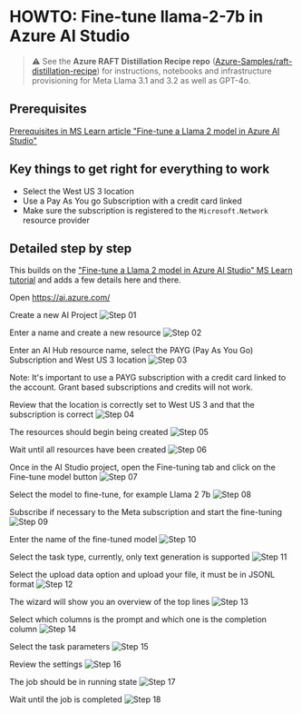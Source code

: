 <!-- **************************************************
 ⣿⣿⣿⣿⣿⣿⣿⣿⣿⣿⣿⣿⣿⣿⠿⠛⠀⠙⠿⣿⣿⣿⣿⣿⣿⣿⣿⣿⣿⣿⣿⣿⣿⣿⣿⣿⣿⣿⣿
 ⣿⣿⣿⣿⣿⣿⣿⣿⣿⣿⣿⣿⣿⠗⠀⠀⣀⣄⠀⢿⣿⣿⣿⠟⠁⢠⡆⠉⠙⢻⣿⣿⣿⣿⣿⣿⣿⣿⣿
 ⣿⣿⣿⣿⣿⣿⣿⣿⣿⣿⣿⣿⠟⠀⠀⣴⣿⡟⠀⠘⣿⣿⠋⠀⠀⠀⢠⣶⡀⠈⢻⣿⣿⣿⣿⣿⣿⣿⣿
 ⣿⣿⣿⣿⣿⣿⣿⣿⣿⣿⣿⡟⠀⠀⢠⣿⠛⣶⠀⠀⣿⡟⠀⠀⠀⢠⣿⣿⡇⠀⠠⣽⣿⣿⣿⣿⣿⣿⣿
 ⣿⣿⣿⣿⣿⣿⣿⣿⣿⣿⣿⠅⠀⠀⣿⠏⠀⣿⠀⠀⣿⠁⠀⠀⢠⣿⠟⢻⡇⠀⠀⢸⣿⣿⣿⣿⣿⣿⣿
 ⣿⣿⣿⣿⣿⣿⣿⣿⣿⣿⡏⠀⠀⣼⣿⠀⢰⡟⠀⠀⠛⠀⠀⠀⣾⡇⠀⢸⡇⠀⠀⣿⣿⣿⣿⣿⣿⣿⣿
 ⣿⣿⣿⣿⣿⣿⣿⣿⣿⣿⡇⠀⠀⠿⠃⠀⠈⠀⢀⠀⣀⣀⠀⠘⠟⠀⠀⡾⠀⠀⠀⣿⣿⣿⣿⣿⣿⣿⣿
 ⣿⣿⣿⣿⣿⣿⣿⣿⣿⡿⠃⠀⠀⠀⢀⠂⠀⠈⠉⢴⣽⣿⠵⣿⡶⣂⣄⡀⠀⠀⢰⣿⣿⣿⣿⣿⣿⣿⣿
 ⣿⣿⣿⣿⣿⣿⣿⣿⡟⠡⠆⢀⠀⠀⠀⠀⠄⠀⠈⠘⠏⢿⣶⣿⡿⢟⣱⣖⠒⠀⠘⣿⣿⣿⣿⣿⣿⣿⣿
 ⣿⣿⣿⣿⣿⡟⣻⠏⣠⠄⠀⢀⡀⠀⠀⠀⠀⠈⠀⠀⠀⢸⣿⢦⠄⠙⣿⡇⠩⣭⣅⠈⢿⣿⣿⣿⣿⣿⣿
 ⣿⣿⣿⣿⣟⣼⡇⠈⢀⣴⠆⠀⠀⠀⠀⠀⠀⠀⠀⠀⠀⠘⠁⠀⢀⠀⠈⠰⣶⡤⠿⠃⢸⣿⣿⣿⣿⣿⣿
 ⣿⣿⣿⣿⡟⠉⢠⡶⠋⠀⠀⠀⠀⠀⠀⠀⢀⣤⣤⣴⣶⣤⣄⡀⠀⠀⠂⠀⠀⠀⠀⠀⠀⠈⣿⣿⣿⣿⣿
 ⣿⣿⣿⡏⢀⡠⠀⠀⠀⠀⠀⠀⠀⢀⣠⣾⣿⣿⣿⣿⣿⣿⣿⣿⣿⣷⣶⣶⣦⣄⠀⠀⠂⠀⠈⣿⣿⣿⣿
 ⣿⣿⣿⢃⠈⠀⢠⠀⠀⠀⠀⠀⢠⣿⣿⣿⠿⣩⣏⡙⣛⣛⣿⣿⣿⣿⣿⣿⣿⡿⢇⠀⠀⠄⠀⠘⣿⣿⣿
 ⣿⣿⣿⡎⠀⠀⠀⠀⠀⠀⠀⠠⣿⣿⣿⡟⣰⣿⠁⢀⠈⢿⣿⣿⣿⣿⢁⣴⠖⢲⣾⡇⠀⠀⠄⠀⣿⣿⣿
 ⣿⣿⣿⢀⠀⠀⠀⠀⠀⠀⠀⠀⣏⢿⣿⡇⣿⡇⠀⠀⠀⣼⣿⣿⣿⡇⣼⡏⠀⠀⣿⡇⠀⠀⠀⠀⣻⣿⣿
 ⣿⣿⣿⣇⠀⠀⠀⠀⠀⠀⠀⠀⢸⣄⠻⣷⡘⣷⣀⣀⣴⣿⡟⠉⠛⠓⣿⡇⠀⢰⣿⡇⠀⠀⠀⣼⣿⣿⣿
 ⣿⣿⣿⣿⣿⡆⠀⠀⠀⠀⠀⠀⠀⠙⢷⣌⠻⢿⣿⣿⣿⣿⣿⣦⣶⣿⣾⣧⣤⡾⠏⠀⠀⠀⠀⣿⣿⣿⣿
 ⣿⣿⣿⣿⣿⣧⡀⠀⠀⠀⠀⠀⠀⠀⠀⠉⠻⠶⢌⣉⣛⠛⠿⠿⠿⠿⠿⠛⠉⠀⠀⠀⠀⣰⣿⣿⣿⣿⣿
 ⣿⣿⣿⣿⣿⣿⣿⣶⣄⠀⠀⠀⠀⠲⠀⠀⠀⠀⠀⠀⠉⠉⠉⠀⠀⠀⠈⠁⠀⠀⠀⣠⣾⣿⣿⣿⣿⣿⣿
 ⣿⣿⣿⣿⣿⣿⣿⣿⣇⠀⠀⠀⠀⠀⠀⠀⠀⠀⠀⠀⠀⠀⠀⠀⠀⠀⠀⠀⠀⠀⠙⠛⠻⠿⣿⣿⣿⣿⣿
 ⣿⣿⣿⣿⣿⣿⣿⡏⠛⠂⠀⠀⠀⠀⠀⠀⠀⠀⠀⠀⠀⠀⠀⠀⠀⠀⠀⠀⠀⠀⠀⠀⠀⠀⠀⡘⡻⣿⣿
 ⣿⣿⣿⣿⣿⡏⠀⠀⠀⠀⠀⠀⠀⠀⠀⠀⠀⠀⠀⠀⠀⠀⠀⠀⠀⡀⠀⠀⠀⠀⠀⠀⠀⠀⢨⡛⡛⣁⣿
 ⣿⣿⣿⣿⡿⠁⠀⠀⠀⠀⠀⠀⠀⠀⠀⠀⠀⠀⠀⠀⠀⠀⠀⠀⠀⠈⠂⠀⠀⠀⠀⠀⠀⠀⠀⣠⣿⣿⣿
 ⣿⣿⣿⣿⠇⠁⠀⠀⠀⠀⠀⠀⠀⠀⠀⠀⠀⠀⠀⠀⠀⠀⠀⠀⠀⠀⠀⠀⠀⠀⣤⣄⣠⣴⣾⣿⣿⣿⣿
 ⣿⣿⣿⠏⠀⠀⠀⠀⠀⠀⠀⠀⠀⠀⠀⠀⠀⠀⠀⠀⠀⠀⠀⠀⠀⠀⠀⠀⠀⠀⢸⣿⣿⣿⣿⣿⣿⣿⣿
 ⣿⣿⡿⠋⠠⣾⡇⠁⠀⠀⠀⠀⠀⠀⠀⠀⠀⠀⠀⠀⠀⠀⠀⠀⠀⠀⠀⠀⠀⠀⢸⣿⣿⣿⣿⣿⣿⣿⣿
 ⡟⢁⣠⣤⣦⣌⡃⠀⠀⠀⠀⠀⠀⠀⠀⠀⠀⠀⠀⠀⠀⠀⠀⠀⠀⠀⠀⠀⠀⠀⣼⣿⣿⣿⣿⣿⣿⣿⣿
 ⣿⣏⡹⢿⣿⣿⣿⣿⡆⠀⠀⠀⠀⠀⠀⠀⠀⠀⠀⠀⠀⠀⠀⠀⠀⠀⠀⠀⠀⠀⢸⣿⣿⣿⣿⣿⣿⣿⣿
 ⣿⡿⠿⢶⡬⠙⠟⠋⣁⠄⠀⠀⠀⠀⠀⠀⠀⠀⠀⠀⠀⠀⠀⠀⠀⠀⠀⠀⠀⠀⢸⣿⣿⣿⣿⣿⣿⣿⣿
 ⣿⣏⠛⠚⠃⠀⠀⢰⠏⠀⠀⠀⠀⠀⠀⠀⠀⠀⠀⠀⠀⠀⠀⠀⠀⠀⠀⠀⠀⠀⠘⣻⣿⣿⣿⣿⣿⣿⣿
 ⣿⣿⣧⣆⣤⣄⣤⣼⠁⠀⠀⢀⠀⠀⠀⠀⠀⠀⠀⠠⠒⠀⠀⠀⠀⠀⠀⠀⠀⠀⠀⠻⠿⣿⣿⣿⣿⣿⣿
 ⣿⣿⣿⣿⣿⣿⣿⣿⣧⣤⣴⣴⣦⠀⣄⠀⠀⠀⠀⠀⠀⠀⠀⢀⡀⠀⠐⠚⠛⠓⠂⢀⡄⠀⢰⢽⣿⣿⣿
 ⣿⣿⣿⣿⣿⣿⣿⣿⣿⣿⣰⣤⣄⣀⢀⠀⢠⡅⠀⠀⢀⣤⣤⡼⠧⣤⣤⣠⣤⣤⣄⡀⡀⣰⣦⣣⠈⡡⣽
 ⣿⣿⣿⣿⣿⣿⣿⣿⣿⣿⣹⣿⣿⣿⣾⣷⣾⡗⣒⠶⣿⣿⣿⡷⣾⣿⣿⣿⣿⣿⣿⢿⣿⣿⣿⣿⣿⣿⣿
 ************************************************** -->

# HOWTO: Fine-tune llama-2-7b in Azure AI Studio

> ⚠️ See the **Azure RAFT Distillation Recipe repo** ([Azure-Samples/raft-distillation-recipe](https://aka.ms/raft-recipe)) for instructions, notebooks and infrastructure provisioning for Meta Llama 3.1 and 3.2 as well as GPT-4o.

## Prerequisites

[Prerequisites in MS Learn article "Fine-tune a Llama 2 model in Azure AI Studio"](https://learn.microsoft.com/en-us/azure/ai-studio/how-to/fine-tune-model-llama#prerequisites)

## Key things to get right for everything to work

- Select the West US 3 location
- Use a Pay As You go Subscription with a credit card linked
- Make sure the subscription is registered to the `Microsoft.Network` resource provider

## Detailed step by step

This builds on the ["Fine-tune a Llama 2 model in Azure AI Studio" MS Learn tutorial](https://learn.microsoft.com/en-us/azure/ai-studio/how-to/fine-tune-model-llama#prerequisites) and adds a few details here and there.

Open https://ai.azure.com/

Create a new AI Project
![Step 01](images/azure-ai-studio-finetuning-01.png)

Enter a name and create a new resource
![Step 02](images/azure-ai-studio-finetuning-02.png)

Enter an AI Hub resource name, select the PAYG (Pay As You Go) Subscription and West US 3 location
![Step 03](images/azure-ai-studio-finetuning-03.png)

Note: It's important to use a PAYG subscription with a credit card linked to the account. Grant based subscriptions and credits will not work.

Review that the location is correctly set to West US 3 and that the subscription is correct
![Step 04](images/azure-ai-studio-finetuning-04.png)

The resources should begin being created
![Step 05](images/azure-ai-studio-finetuning-05.png)

Wait until all resources have been created
![Step 06](images/azure-ai-studio-finetuning-06.png)

Once in the AI Studio project, open the Fine-tuning tab and click on the Fine-tune model button
![Step 07](images/azure-ai-studio-finetuning-07.png)

Select the model to fine-tune, for example Llama 2 7b
![Step 08](images/azure-ai-studio-finetuning-08.png)

Subscribe if necessary to the Meta subscription and start the fine-tuning
![Step 09](images/azure-ai-studio-finetuning-09.png)

Enter the name of the fine-tuned model
![Step 10](images/azure-ai-studio-finetuning-10.png)

Select the task type, currently, only text generation is supported
![Step 11](images/azure-ai-studio-finetuning-11.png)

Select the upload data option and upload your file, it must be in JSONL format
![Step 12](images/azure-ai-studio-finetuning-12.png)

The wizard will show you an overview of the top lines
![Step 13](images/azure-ai-studio-finetuning-13.png)

Select which columns is the prompt and which one is the completion column
![Step 14](images/azure-ai-studio-finetuning-14.png)

Select the task parameters
![Step 15](images/azure-ai-studio-finetuning-15.png)

Review the settings
![Step 16](images/azure-ai-studio-finetuning-16.png)

The job should be in running state
![Step 17](images/azure-ai-studio-finetuning-17.png)

Wait until the job is completed
![Step 18](images/azure-ai-studio-finetuning-18.png)
